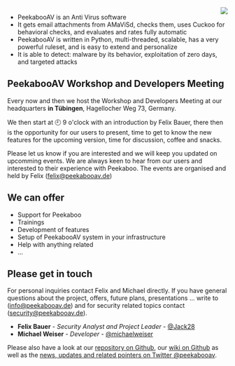 <img align="right" src="peekaboo200.png">

* PeekabooAV is an Anti Virus software
* It gets email attachments from AMaViSd, checks them, uses Cuckoo for behavioral checks, and evaluates and rates fully automatic
* PeekabooAV is written in Python, multi-threaded, scalable, has a very powerful ruleset, and is easy to extend and personalize
* It is able to detect: malware by its behavior, exploitation of zero days, and targeted attacks


PeekabooAV Workshop and Developers Meeting
------------------------------------------

Every now and then we host the Workshop and Developers Meeting at our headquarters **in Tübingen**, Hagellocher Weg 73, Germany.

We then start at 🕘 9 o'clock with an introduction by Felix Bauer, there then is the opportunity for our users to present,
time to get to know the new features for the upcoming version, time for discussion, coffee and snacks.

Please let us know if you are interested and we will keep you updated on upcomming events. We are always keen to hear from
our users and interested to their experience with Peekaboo. 
The events are organised and held by Felix (felix@peekabooav.de)


We can offer
------------

* Support for Peekaboo
* Trainings
* Development of features
* Setup of PeekabooAV system in your infrastructure
* Help with anything related
* ...


Please get in touch
-------------------

For personal inquiries contact Felix and Michael directly. If you have general questions about the project, offers,
future plans, presentations ... write to (info@peekabooav.de) and for security related topics contact (security@peekabooav.de).

* **Felix Bauer** - *Security Analyst and Project Leader* - [@Jack28](https://github.com/Jack28)
* **Michael Weiser** - *Developer* - [@michaelweiser](https://github.com/michaelweiser)


Please also have a look at our [repository on Github](https://github.com/scVENUS/peekabooAV), our
[wiki on Github](https://github.com/scVENUS/PeekabooAV/wiki) as well as the
[news, updates and related pointers on Twitter @peekabooav](https://twitter.com/peekabooav).
